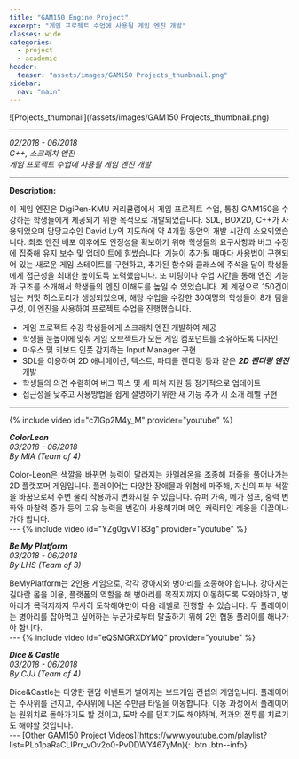 ```yaml
---
title: "GAM150 Engine Project"
excerpt: "게임 프로젝트 수업에 사용될 게임 엔진 개발"
classes: wide
categories: 
  - project
  - academic
header:
  teaser: "assets/images/GAM150 Projects_thumbnail.png"
sidebar:
  nav: "main"
---
```


![Projects_thumbnail](/assets/images/GAM150 Projects_thumbnail.png)

---
*02/2018 - 06/2018*  
*C++, 스크래치 엔진*  
*게임 프로젝트 수업에 사용될 게임 엔진 개발*  

---
**Description:**  
<div style="text-align: justify" markdown="1">
이 게임 엔진은 DigiPen-KMU 커리큘럼에서 게임 프로젝트 수업, 통칭 GAM150을 수강하는 학생들에게 제공되기 위한 목적으로 개발되었습니다.  
SDL, BOX2D, C++가 사용되었으며 담당교수인 David Ly의 지도하에 약 4개월 동안의 개발 시간이 소요되었습니다.  
최초 엔진 배포 이후에도 안정성을 확보하기 위해 학생들의 요구사항과 버그 수정에 집중해 유지 보수 및 업데이트에 힘썼습니다.  
기능이 추가될 때마다 사용법이 구현되어 있는 새로운 게임 스테이트를 구현하고, 추가된 함수와 클래스에 주석을 달아 학생들에게 접근성을 최대한 높이도록 노력했습니다.  
또 미팅이나 수업 시간을 통해 엔진 기능과 구조를 소개해서 학생들의 엔진 이해도를 높일 수 있었습니다.
제 계정으로 150건이 넘는 커밋 히스토리가 생성되었으며, 해당 수업을 수강한 30여명의 학생들이 8개 팀을 구성, 이 엔진을 사용하여 프로젝트 수업을 진행했습니다.  
  
* 게임 프로젝트 수강 학생들에게 스크래치 엔진 개발하여 제공
* 학생들 눈높이에 맞춰 게임 오브젝트가 모든 게임 컴포넌트를 소유하도록 디자인
* 마우스 및 키보드 인풋 감지하는 Input Manager 구현
* SDL을 이용하여 2D 애니메이션, 텍스트, 파티클 렌더링 등과 같은 ***2D 렌더링 엔진*** 개발
* 학생들의 의견 수렴하여 버그 픽스 및 새 피쳐 지원 등 정기적으로 업데이트
* 접근성을 낮추고 사용방법을 쉽게 설명하기 위한 새 기능 추가 시 소개 레벨 구현
</div>

---
{% include video id="c7lGp2M4y_M" provider="youtube" %}

***ColorLeon***  
*03/2018 - 06/2018*  
*By MIA (Team of 4)*  

<div style="text-align: justify" markdown="1">
Color-Leon은 색깔을 바뀌면 능력이 달라지는 카멜레온을 조종해 퍼즐을 풀어나가는 2D 플랫포머 게임입니다.  
플레이어는 다양한 장애물과 위험에 마주해, 자신의 피부 색깔을 바꿈으로써 주변 물리 작용까지 변화시킬 수 있습니다.  
슈퍼 가속, 메가 점프, 중력 변화와 마찰력 증가 등의 고유 능력을 번갈아 사용해가며 메인 캐릭터인 레옹을 이끌어나가야 합니다.  
</div>
---
{% include video id="YZg0gvVT83g" provider="youtube" %}

***Be My Platform***  
*03/2018 - 06/2018*  
*By LHS (Team of 3)*  

<div style="text-align: justify" markdown="1">
BeMyPlatform는 2인용 게임으로, 각각 강아지와 병아리를 조종해야 합니다.  
강아지는 길다란 몸을 이용, 플랫폼의 역할을 해 병아리를 목적지까지 이동하도록 도와야하고, 병아리가 목적지까지 무사히 도착해야만이 다음 레벨로 진행할 수 있습니다.  
두 플레이어는 병아리를 잡아먹고 싶어하는 누군가로부터 탈출하기 위해 2인 협동 플레이를 해나가야 합니다.
</div>
---
{% include video id="eQSMGRXDYMQ" provider="youtube" %}

***Dice & Castle***  
*03/2018 - 06/2018*  
*By CJJ (Team of 4)*  

<div style="text-align: justify" markdown="1">
Dice&Castle는 다양한 랜덤 이벤트가 벌어지는 보드게임 컨셉의 게임입니다.  
플레이어는 주사위를 던지고, 주사위에 나온 수만큼 타일을 이동합니다.  
이동 과정에서 플레이어는 원위치로 돌아가기도 할 것이고, 도박 수를 던지기도 해야하며, 적과의 전투를 치르기도 해야할 것입니다.  
</div>
---
[Other GAM150 Project Videos](https://www.youtube.com/playlist?list=PLb1paRaCLIPrr_vOv2o0-PvDDWY467yMn){: .btn .btn--info}